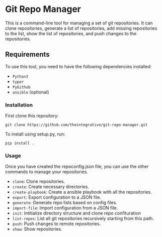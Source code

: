 # Git Repo Manager

This is a command-line tool for managing a set of git repositories. It can clone repositories, generate a list of repositories, add missing repositories to the list, show the list of repositories, and push changes to the repositories.

## Requirements

To use this tool, you need to have the following dependencies installed:

- `Python3`
- `typer`
- `PyGithub`
- `ansible` (optional)

### Installation

First clone this repository:
```
git clone https://github.com/theintegrative/git-repo-manager.git
```

To install using setup.py, run:
```
pip install .
```

### Usage

Once you have created the repoconfig.json file, you can use the other commands to manage your repositories.
- `clone`: 		Clone repositories.
- `create`:         	Create necessary directories.
- `create-playbook`:    Create a ansible playbook with all the repositories.
- `export`:         	Export configuration to a JSON file.
- `generate`:       	Generate repo lists based on config files.
- `import-file`:    	Import configuration from a JSON file.
- `init`:           	Intitialize directory structure and clone repo confituration
- `list-repos`:     	List all git repositories recursively starting from this path.
- `push`:           	Push changes to remote repositories.
- `show`:           	Show repositories.

